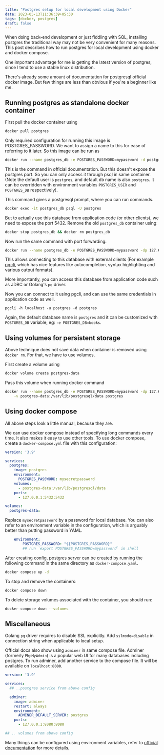 ```yaml
---
title: "Postgres setup for local development using Docker"
date: 2023-05-13T11:36:39+05:30
tags: [docker, postgres]
draft: false
---
```


When doing back-end development or just fiddling with SQL, installing postgres the traditional way may not be very convenient for many reasons. This post describes how to run postgres for local development using docker and docker compose.

One important advantage for me is getting the latest version of postgres, since I tend to use a stable linux distribution.

There's already some amount of documentation for postgresql official docker image. But few things are less than obvious if you're a beginner like me.

## Running postgres as standalone docker container

First pull the docker container using

```bash
docker pull postgres
```

Only required configuration for running this image is POSTGRES_PASSWORD. We want to assign a name to this for ease of referring to it later. So this image can be run as

```bash
docker run --name postgres_db -e POSTGRES_PASSWORD=mypassword -d postgres
```

This is the command in official documentation. But this doesn't expose the postgres port. So you can only access it through psql in same container. (Note the default user is `postgres`, and default db name is also `postgres`. It can be overridden with environment variables `POSTGRES_USER` and `POSTGRES_DB` respectively).

This command gives a postgresql prompt, where you can run commands.

```bash
docker exec -it postgres_db psql -U postgres
```

But to actually use this database from application code (or other clients), we need to expose the port 5432. Remove the old `postgres_db` container using:

```bash
docker stop postgres_db && docker rm postgres_db
```

Now run the same command with port forwarding.
```bash
docker run --name postgres_db -e POSTGRES_PASSWORD=mypassword -dp 127.0.0.1:5432:5432 postgres
```

This allows connecting to this database with external clients (For example [pgcli](https://github.com/dbcli/pgcli), which has nice features like autocompletion, syntax highlighting and various output formats).

More importantly, you can access this database from application code such as JDBC or Golang's `pq` driver.

Now you can connect to it using pgcli, and can use the same credentials in application code as well.

```
pgcli -h localhost -u postgres -d postgres
```

Again, the default database name is `postgres` and it can be customized with `POSTGRES_DB` variable, eg: `-e POSTGRES_DB=books`.

## Using volumes for persistent storage

Above technique does not save data when container is removed using `docker rm`. For that, we have to use volumes.

First create a volume using

```bash
docker volume create postgres-data
```

Pass this volume when running docker command

```bash
docker run --name postgres_db -e POSTGRES_PASSWORD=mypassword -dp 127.0.0.1:5432:5432\
	-v postgres-data:/var/lib/postgresql/data postgres
```

## Using docker compose
All above steps look a little manual, because they are.

We can use docker compose instead of specifying long commands every time. It also makes it easy to use other tools. To use docker compose, create a `docker-compose.yml` file with this configuration:

```yaml
version: '3.9'

services:
  postgres:
    image: postgres
    environment:
      POSTGRES_PASSWORD: mysecretpassword
    volumes:
      - postgres-data:/var/lib/postgresql/data
    ports:
      - 127.0.0.1:5432:5432

volumes:
  postgres-data:
```

Replace `mysecretpassword` by a password for local database. You can also refer to an environment variable in the configuration, which is arguably better than putting password in YAML.

```yaml
	environment:
		POSTGRES_PASSWORD: "${POSTGRES_PASSWORD}"
		## run `export POSTGRES_PASSWORD=mypassword` in shell
```

After creating config, postgres server can be created by running the following command in the same directory as `docker-compose.yaml`.

```bash
docker compose up -d
```

To stop and remove the containers:
```bash
docker compose down
```

To delete storage volumes associated with the container, you should run:

```bash
docker compose down --volumes
```

## Miscellaneous

Golang `pq` driver requires to disable SSL explicitly. Add `sslmode=disable` in connection string when applicable to local setup.

Official docs also show using `adminer` in same compose file. Adminer (formerly `PhpMyAdmin`) is a popular web UI for many databases including postgres. To run adminer, add another service to the compose file. It will be available on `localhost:8080`.

```yaml
version: '3.9'

services:
  ## ..postgres service from above config

  adminer:
    image: adminer
    restart: always
    environment:
      ADMINER_DEFAULT_SERVER: postgres
    ports:
      - 127.0.0.1:8080:8080

## .. volumes from above config
```

Many things can be configured using environment variables, refer to [official documentation](https://hub.docker.com/_/postgres) for more details.
